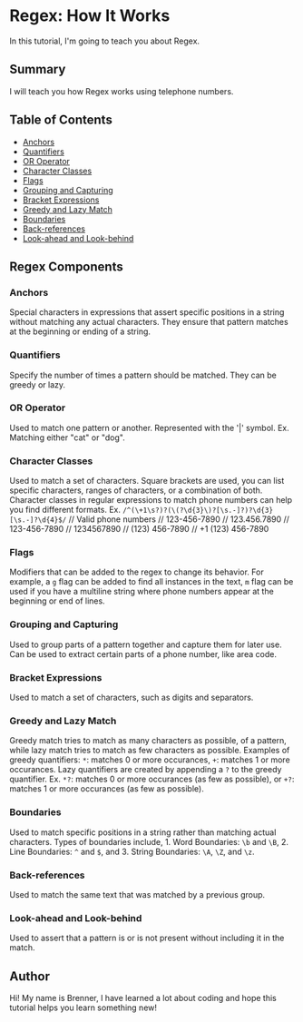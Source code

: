 # Regex: How It Works

In this tutorial, I'm going to teach you about Regex.

## Summary

I will teach you how Regex works using telephone numbers.

## Table of Contents

- [Anchors](#anchors)
- [Quantifiers](#quantifiers)
- [OR Operator](#or-operator)
- [Character Classes](#character-classes)
- [Flags](#flags)
- [Grouping and Capturing](#grouping-and-capturing)
- [Bracket Expressions](#bracket-expressions)
- [Greedy and Lazy Match](#greedy-and-lazy-match)
- [Boundaries](#boundaries)
- [Back-references](#back-references)
- [Look-ahead and Look-behind](#look-ahead-and-look-behind)

## Regex Components

### Anchors

Special characters in expressions that assert specific positions in a string without matching any actual characters. They ensure that pattern matches at the beginning or ending of a string.

### Quantifiers

Specify the number of times a pattern should be matched. They can be greedy or lazy.

### OR Operator

Used to match one pattern or another. Represented with the '|' symbol. Ex. Matching either "cat" or "dog". 

### Character Classes

Used to match a set of characters. Square brackets are used, you can list specific characters, ranges of characters, or a combination of both. Character classes in regular expressions to match phone numbers can help you find different formats. Ex. `/^(\+1\s?)?(\(?\d{3}\)?[\s.-]?)?\d{3}[\s.-]?\d{4}$/`
// Valid phone numbers
// 123-456-7890
// 123.456.7890
// 123-456-7890
// 1234567890
// (123) 456-7890
// +1 (123) 456-7890

### Flags

Modifiers that can be added to the regex to change its behavior. For example, a `g` flag can be added to find all instances in the text, `m` flag can be used if you have a multiline string where phone numbers appear at the beginning or end of lines.

### Grouping and Capturing

Used to group parts of a pattern together and capture them for later use. Can be used to extract certain parts of a phone number, like area code.

### Bracket Expressions

Used to match a set of characters, such as digits and separators. 

### Greedy and Lazy Match

Greedy match tries to match as many characters as possible, of a pattern, while lazy match tries to match as few characters as possible. Examples of greedy quantifiers: `*`: matches 0 or more occurances, `+`: matches 1 or more occurances. Lazy quantifiers are created by appending a `?` to the greedy  quantifier. Ex. `*?`: matches 0 or more occurances (as few as possible), or `+?`: matches 1 or more occurances (as few as possible).

### Boundaries

Used to match specific positions in a string rather than matching actual characters. Types of boundaries include, 1. Word Boundaries: `\b` and `\B`, 2. Line Boundaries: `^` and `$`, and 3. String Boundaries: `\A`, `\Z`, and `\z`.

### Back-references

Used to match the same text that was matched by a previous group.

### Look-ahead and Look-behind

Used to assert that a pattern is or is not present without including it in the match.

## Author

Hi! My name is Brenner, I have learned a lot about coding and hope this tutorial helps you learn something new!
